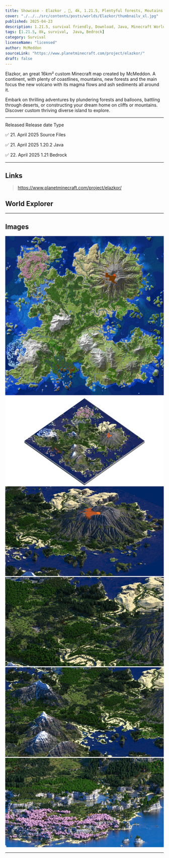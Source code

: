 ```yaml
---
title: Showcase - Elazkor , 🌋, 4k, 1.21.5, Plentyful forests, Moutains and Gen2 Volcano 
cover: "./../../src/contents/posts/worlds/Elazkor/thumbnailv_xl.jpg"
published: 2025-04-23
description: 1.21.5, survival friendly, Download, Java, Minecraft World
tags: [1.21.5, 8k, survival,  Java, Bedrock]
category: Survival
licenseName: "licensed"
author: McMeddon
sourceLink: "https://www.planetminecraft.com/project/elazkor/"
draft: false
---
```



Elazkor,
an great 16km² custom Minecraft map created by McMeddon. A continent, with plenty of coastlines, mountains, new forests and the main focus the new volcano with its magma flows and ash sediments all around it.

Embark on thrilling adventures by plundering forests and balloons, battling through deserts, or constructing your dream home on cliffs or mountains. Discover custom thriving diverse island to explore.

---

Released 	Release date	Type

✅	21. April 2025	Source Files

✅	21. April 2025	1.20.2 Java

✅	22. April 2025	1.21 Bedrock 

---

## Links
> https://www.planetminecraft.com/project/elazkor/

## World Explorer

<!-- <iframe src="https://mcmeddon.github.io/Fetoxion/" width="100%" height="600" frameborder="0" allowfullscreen></iframe> -->

---
## Images

![Alt text](./world.jpg "Elazkor Render")
![Alt text](./a.jpg "Elazkor Render")
![Alt text](./c.jpg "Elazkor Render")
![Alt text](./d.jpg "Elazkor Render")
![Alt text](./j.jpg "Elazkor Render")
![Alt text](./o.jpg "Elazkor Render")


---
